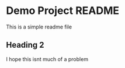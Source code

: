 # Demo Project README

This is a simple readme file

## Heading 2
I hope this isnt much of a problem


